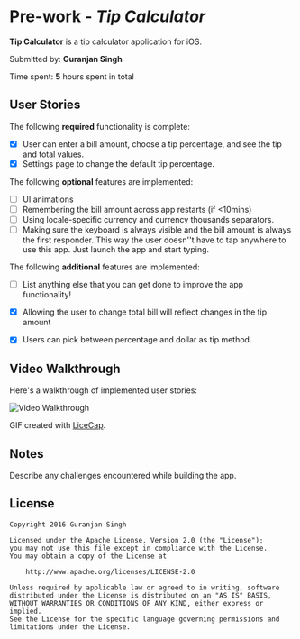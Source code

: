 # Pre-work - *Tip Calculator*

**Tip Calculator** is a tip calculator application for iOS.

Submitted by: **Guranjan Singh**

Time spent: **5** hours spent in total

## User Stories

The following **required** functionality is complete:

* [X] User can enter a bill amount, choose a tip percentage, and see the tip and total values.
* [X] Settings page to change the default tip percentage.

The following **optional** features are implemented:
* [ ] UI animations
* [ ] Remembering the bill amount across app restarts (if <10mins)
* [ ] Using locale-specific currency and currency thousands separators.
* [ ] Making sure the keyboard is always visible and the bill amount is always the first responder. This way the user doesn''t have to tap anywhere to use this app. Just launch the app and start typing.

The following **additional** features are implemented:

- [ ] List anything else that you can get done to improve the app functionality!
* [X] Allowing the user to change total bill will reflect changes in the tip amount
* [X] Users can pick between percentage and dollar as tip method.


## Video Walkthrough 

Here's a walkthrough of implemented user stories:

<img src="http://i.imgur.com/UwxQPvN.gifv" title="Video Walkthrough" width="" alt="Video Walkthrough" />

GIF created with [LiceCap](http://i.imgur.com/UwxQPvN.gifv).

## Notes

Describe any challenges encountered while building the app.

## License

    Copyright 2016 Guranjan Singh

    Licensed under the Apache License, Version 2.0 (the "License");
    you may not use this file except in compliance with the License.
    You may obtain a copy of the License at

        http://www.apache.org/licenses/LICENSE-2.0

    Unless required by applicable law or agreed to in writing, software
    distributed under the License is distributed on an "AS IS" BASIS,
    WITHOUT WARRANTIES OR CONDITIONS OF ANY KIND, either express or implied.
    See the License for the specific language governing permissions and
    limitations under the License.
